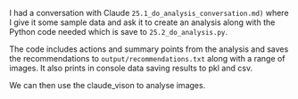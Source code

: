 I had a conversation with Claude `25.1_do_analysis_conversation.md)` where I give it some sample data and ask it to create an analysis along with the Python code needed which is save to `25.2_do_analysis.py`.

The code includes actions and summary points from the analysis and saves the recommendations to `output/recommendations.txt` along with a range of images. It also prints in console data saving results to pkl and csv.

We can then use the claude_vison to analyse images.